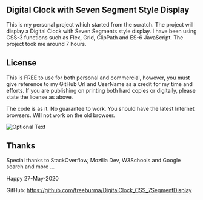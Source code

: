 ## Digital Clock with Seven Segment Style Display 

This is my personal project which started from the scratch. The project 
will display a Digital Clock with Seven Segments style display. I have 
been using CSS-3 functions such as Flex, Grid, ClipPath and ES-6 JavaScript. 
The project took me around 7 hours. 

## License
This is FREE to use for both personal and commercial, however, you must 
give reference to my GitHub Url and UserName as a credit for my time and efforts. 
If you are publishing on printing both hard copies or digitally, please state 
the license as above. 

The code is as it. No guarantee to work. You should have the latest Internet browsers. Will not work on the old browser. 

![Optional Text](../master/Screenshot.JPG)

## Thanks
Special thanks to StackOverflow, Mozilla Dev, W3Schools and Google search and more ... 

Happy 
27-May-2020 

GitHub: https://github.com/freeburma/DigitalClock_CSS_7SegmentDisplay

